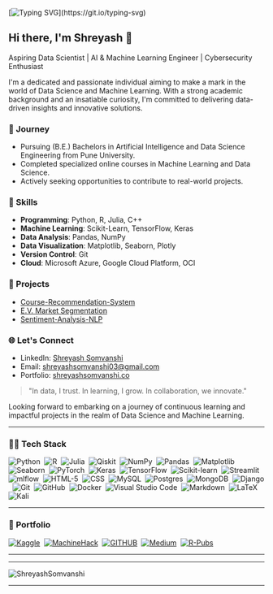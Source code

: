 [![Typing SVG](https://readme-typing-svg.herokuapp.com?font=Kalam&size=30&duration=3500&pause=800&color=F7540C&center=true&vCenter=true&width=435&height=60&lines=Hi%F0%9F%91%8B%2C+I+am+Shreyash+Somvanshi+;Welcome+to+my+Profile!)](https://git.io/typing-svg)

## Hi there, I'm Shreyash 👋

Aspiring Data Scientist | AI & Machine Learning Engineer | Cybersecurity Enthusiast 

I'm a dedicated and passionate individual aiming to make a mark in the world of Data Science and Machine Learning. With a strong academic background and an insatiable curiosity, I'm committed to delivering data-driven insights and innovative solutions.

### 🌱 Journey

- Pursuing (B.E.) Bachelors in Artificial Intelligence and Data Science Engineering from Pune University.
- Completed specialized online courses in Machine Learning and Data Science.
- Actively seeking opportunities to contribute to real-world projects.

### 💼 Skills

- **Programming**: Python, R, Julia, C++
- **Machine Learning**: Scikit-Learn, TensorFlow, Keras
- **Data Analysis**: Pandas, NumPy
- **Data Visualization**: Matplotlib, Seaborn, Plotly
- **Version Control**: Git
- **Cloud**: Microsoft Azure, Google Cloud Platform, OCI

### 🚀 Projects

- [Course-Recommendation-System](https://github.com/ShreyashSomvanshi/Course-Recommendation-System)
- [E.V. Market Segmentation](https://github.com/ShreyashSomvanshi/E.V.-Market-Segmentation)
- [Sentiment-Analysis-NLP ](https://github.com/ShreyashSomvanshi/Sentiment-Analysis-NLP)


### 🌐 Let's Connect

- LinkedIn: [Shreyash Somvanshi](https://linkedin.com/in/shreyash-somvanshi-859893215)
- Email: [shreyashsomvanshi03@gmail.com](mailto:shreyashsomvanshi03@gmail.com)
- Portfolio: [shreyashsomvanshi.co](https://shreyashsomvanshi.co)

> "In data, I trust. In learning, I grow. In collaboration, we innovate."

Looking forward to embarking on a journey of continuous learning and impactful projects in the realm of Data Science and Machine Learning.



---

<!--<h3 align="center">Tech Stack 👩‍💻</h3> -->
<h3> 👨‍💻 Tech Stack </h3>
<p align="center">
  
  <!-- ### 🛠 &nbsp;Tech Stack -->
<!-- credits: saurav jain -->
![Python](https://img.shields.io/badge/-Python-05122A?style=flat&logo=python)&nbsp;
![R](https://img.shields.io/badge/-R-05122A?style=flat&logo=r)&nbsp;
![Julia](https://img.shields.io/badge/-Julia-05122A?style=flat&logo=julia)&nbsp;
![Qiskit](https://img.shields.io/badge/Qiskit-05122A?style=flat&logo=Qiskit)&nbsp;
![NumPy](https://img.shields.io/badge/Numpy-05122A?&style=flat&logo=numpy)&nbsp;
![Pandas](https://img.shields.io/badge/Pandas-05122A?&style=flat&logo=pandas)&nbsp;
![Matplotlib](https://img.shields.io/badge/Matplotlib-05122A?&style=flat&logo=matplotlib)&nbsp; 
![Seaborn](https://img.shields.io/badge/Seaborn-05122A?&style=flat&logo=seaborn)&nbsp; 
![PyTorch](https://img.shields.io/badge/-PyTorch-05122A?style=flat&logo=PyTorch)&nbsp; 
![Keras](https://img.shields.io/badge/Keras-05122A?style=flat&logo=Keras)&nbsp; 
![TensorFlow](https://img.shields.io/badge/TensorFlow-05122A?style=flat&logo=TensorFlow)&nbsp; 
![Scikit-learn](https://img.shields.io/badge/Scikit--Learn-05122A?style=flat&logo=scikit-learn)&nbsp; 
![Streamlit](https://img.shields.io/badge/Streamlit-05122A?style=flat&logo=Streamlit)&nbsp;
![mlflow](https://img.shields.io/badge/Mlflow-05122A?style=flat&logo=mlflow)&nbsp;
![HTML-5](https://img.shields.io/badge/html5-05122A?style=flat&logo=html5)&nbsp;
![CSS](https://img.shields.io/badge/-CSS-05122A?style=flat&logo=CSS3&logoColor=1572B6)&nbsp;
![MySQL](https://img.shields.io/badge/MySQL-05122A?style=flat&logo=mysql)&nbsp;
![Postgres](https://img.shields.io/badge/Postgres-05122A?style=flat&logo=postgresql)&nbsp;
![MongoDB](https://img.shields.io/badge/MongoDB-05122A?style=flat&logo=mongodb)&nbsp;
![Django](https://img.shields.io/badge/-Django-05122A?style=flat&logo=django&logoColor=092E20)&nbsp;
![Git](https://img.shields.io/badge/-Git-05122A?style=flat&logo=git)&nbsp;
![GitHub](https://img.shields.io/badge/-GitHub-05122A?style=flat&logo=github)&nbsp;
![Docker](https://img.shields.io/badge/-Docker-05122A?style=flat&logo=docker)&nbsp;
![Visual Studio Code](https://img.shields.io/badge/-Visual%20Studio%20Code-05122A?style=flat&logo=visual-studio-code)&nbsp;
![Markdown](https://img.shields.io/badge/Markdown-05122A?style=flat&logo=markdown)&nbsp;
![LaTeX](https://img.shields.io/badge/Latex-05122A?style=flat&logo=latex)&nbsp;
![Kali](https://img.shields.io/badge/Kali-05122A?style=flat&logo=kalilinux)&nbsp;


---
<h3> 🌟 Portfolio </h3>

<p align="center">
  
  [![Kaggle](https://img.shields.io/badge/Kaggle-035a7d?style=for-the-badge&logo=kaggle&logoColor=white&link=https://github.com/ShreyashSomvanshi)](https://www.kaggle.com/shreyashsomvanshi)&nbsp;
  [![MachineHack](https://img.shields.io/badge/Machinehack-bfafb2?style=for-the-badge&logo=hashnode&logoColor=white)](https://machinehack.com/user/63e66c416018ef32de78c4d0)&nbsp;
  [![GITHUB](https://img.shields.io/badge/github-4d5d53.svg?style=for-the-badge&logo=github&logoColor=white&link=https://github.com/ShreyashSomvanshi)](https://github.com/ShreyashSomvanshi)&nbsp;
  [![Medium](https://img.shields.io/badge/Medium-000000?style=for-the-badge&logo=medium&logoColor=white)](https://medium.com/@Shreyash_Somvanshi)&nbsp;
  [![R-Pubs](https://img.shields.io/badge/R--Pubs-%230077B5.svg?style=for-the-badge&logo=r&logoColor=white)](https://rpubs.com/ShreyashSomvanshi)
  
</p>

---
<!-- <details>
  <summary> <h3> 📈 GitHub Stats </h3> </summary>
    
<p align="center"><img src="https://github-readme-stats.vercel.app/api?username=ShreyashSomvanshi&show_icons=true&theme=midnight-purple&border_radius=30&count_private=true" alt="ShreyashSomvanshi" /></p>


| <a href="https://github.com/ShreyashSomvanshi/github-readme-stats"><img align="center" src="https://github-readme-streak-stats.herokuapp.com?user=ShreyashSomvanshi&theme=midnight-purple&border_radius=30&date_format=j%20M%5B%20Y%5D)" alt="Shreyash's github streak" /></a> | <a href="https://github.com/ShreyashSomvanshi/github-readme-stats"><img align="center" src="https://github-readme-stats.vercel.app/api/top-langs/?username=ShreyashSomvanshi&layout=compact&show_icons=true&theme=midnight-purple&border_radius=30"/></a> |
| ------------- | ------------- |


</details> -->

---
<p align="left"> <img src="https://komarev.com/ghpvc/?username=ShreyashSomvanshi&label=Profile%20views&color=0e75b6&style=flat" alt="ShreyashSomvanshi" /> </p>

---
